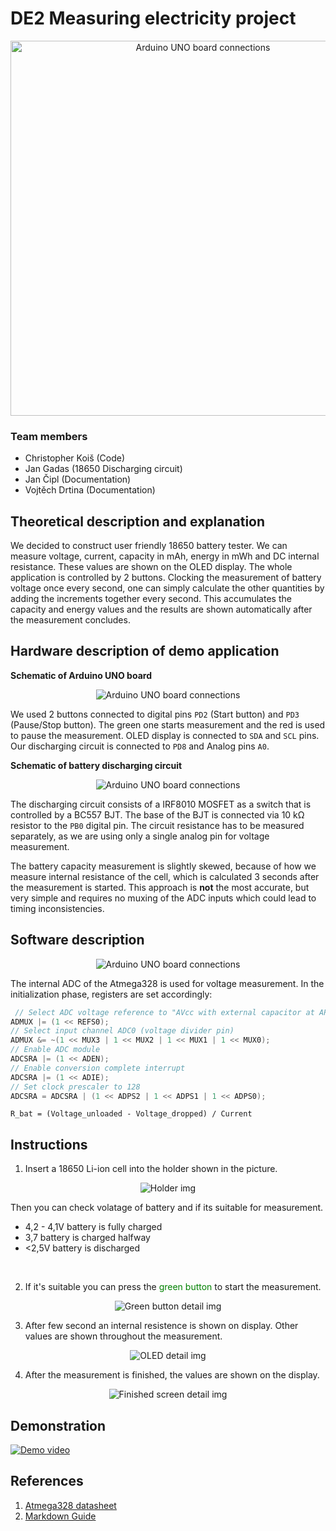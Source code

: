 # DE2 Measuring electricity project

<p align="center">
  <img src="img/b71865e3053b41e9.JPG" width="600" alt="Arduino UNO board connections"/>
</p>


### Team members

* Christopher Koiš  (Code)
* Jan Gadas (18650 Discharging circuit)
* Jan Čipl (Documentation)
* Vojtěch Drtina (Documentation)

## Theoretical description and explanation

We decided to construct user friendly 18650 battery tester. We can measure voltage, current, capacity in mAh, energy in mWh and DC internal resistance. These values are shown on the OLED display. The whole application is controlled by 2 buttons. Clocking the measurement of battery voltage once every second, one can simply calculate the other quantities by adding the increments together every second. This accumulates the capacity and energy values and the results are shown automatically after the measurement concludes.

## Hardware description of demo application
**Schematic of Arduino UNO board**
<p align="center">
  <img src="img/board.svg" alt="Arduino UNO board connections"/>
</p>

We used 2 buttons connected to digital pins `PD2` (Start button) and `PD3` (Pause/Stop button). The green one starts measurement and the red is used to pause the measurement. OLED display is connected to `SDA` and `SCL` pins. Our discharging circuit is connected to `PD8` and Analog pins `A0`.  

**Schematic of battery discharging circuit**
<p align="center">
  <img src="img/BATT Meas Circuit.svg" alt="Arduino UNO board connections"/>
</p>

The discharging circuit consists of a IRF8010 MOSFET as a switch that is controlled by a BC557 BJT. The base of the BJT is connected via 10 kΩ resistor to the `PB0` digital pin. The circuit resistance has to be measured separately, as we are using only a single analog pin for voltage measurement. 

The battery capacity measurement is slightly skewed, because of how we measure internal resistance of the cell, which is calculated 3 seconds after the measurement is started. This approach is **not** the most accurate, but very simple and requires no muxing of the ADC inputs which could lead to timing inconsistencies.

## Software description

<p align="center">
  <img src="img/diagram.svg" alt="Arduino UNO board connections"/>
</p>

The internal ADC of the Atmega328 is used for voltage measurement. In the initialization phase, registers are set accordingly: 

[Tabulka s hodnotami registrov]: #

``` c
 // Select ADC voltage reference to "AVcc with external capacitor at AREF pin"
ADMUX |= (1 << REFS0);
// Select input channel ADC0 (voltage divider pin)
ADMUX &= ~(1 << MUX3 | 1 << MUX2 | 1 << MUX1 | 1 << MUX0);
// Enable ADC module
ADCSRA |= (1 << ADEN);
// Enable conversion complete interrupt
ADCSRA |= (1 << ADIE);
// Set clock prescaler to 128
ADCSRA = ADCSRA | (1 << ADPS2 | 1 << ADPS1 | 1 << ADPS0);
```
`R_bat = (Voltage_unloaded - Voltage_dropped) / Current`


## Instructions

1. Insert a 18650 Li-ion cell into the holder shown in the picture.
<p align="center">
  <img src="img/37b9d7837c459309-photo.JPG" alt="Holder img"/>
</p>

Then you can check volatage of battery and if its suitable for measurement.

- 4,2 - 4,1V battery is fully charged
- 3,7 battery is charged halfway
- <2,5V battery is discharged

&nbsp;

2. If it's suitable you can press the <font color="green">green button</font> to start the measurement. 
<p align="center">
  <img src="img/150f92d110eb5226-photo.JPG" alt="Green button detail img"/>
</p>

3. After few second an internal resistence is shown on display. Other values are shown throughout the measurement.
<p align="center">
  <img src="img/17620b9d4dcf60ed-photo.JPG" alt="OLED detail img"/>
</p>

4. After the measurement is finished, the values are shown on the display.
<p align="center">
  <img src="img/94419f8fc3a236d7-photo.JPG" alt="Finished screen detail img"/>
</p>

## Demonstration

[![Demo video](https://img.youtube.com/vi/g1Zs0lZ0VUw/0.jpg)](https://www.youtube.com/watch?v=g1Zs0lZ0VUw)

## References

1. [Atmega328 datasheet](https://ww1.microchip.com/downloads/aemDocuments/documents/MCU08/ProductDocuments/DataSheets/40001906C.pdf)
2. [Markdown Guide](https://www.markdownguide.org/)